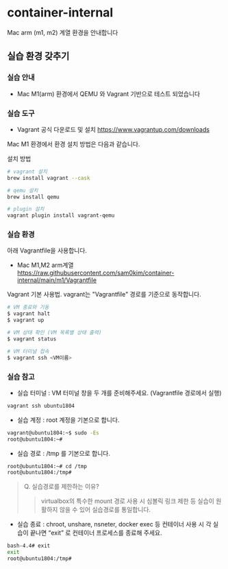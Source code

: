 # container-internal
Mac arm (m1, m2) 계열 환경을 안내합니다

## 실습 환경 갖추기
### 실습 안내
- Mac M1(arm) 환경에서 QEMU 와 Vagrant 기반으로 테스트 되었습니다

### 실습 도구 
- Vagrant 공식 다운로드 및 설치 https://www.vagrantup.com/downloads

Mac M1 환경에서 환경 설치 방법은 다음과 같습니다.

설치 방법
```bash
# vagrant 설치
brew install vagrant --cask

# qemu 설치
brew install qemu

# plugin 설치
vagrant plugin install vagrant-qemu
```

### 실습 환경
아래 Vagrantfile을 사용합니다.
- Mac M1,M2 arm계열 https://raw.githubusercontent.com/sam0kim/container-internal/main/m1/Vagrantfile

Vagrant 기본 사용법. vagrant는 "Vagrantfile" 경로를 기준으로 동작합니다.
```bash
# VM 종료와 기동
$ vagrant halt
$ vagrant up

# VM 상태 확인 (VM 목록별 상태 출력)
$ vagrant status

# VM 터미널 접속
$ vagrant ssh <VM이름>
```

### 실습 참고
- 실습 터미널 : VM 터미널 창을 두 개를 준비해주세요. (Vagrantfile 경로에서 실행)
```bash
vagrant ssh ubuntu1804
```
- 실습 계정 : root 계정을 기본으로 합니다.
```bash
vagrant@ubuntu1804:~$ sudo -Es
root@ubuntu1804:~#
```
- 실습 경로 : /tmp 를 기본으로 합니다.
```bash
root@ubuntu1804:~# cd /tmp
root@ubuntu1804:/tmp#
```
> Q. 실습경로를 제한하는 이유? 
> > virtualbox의 특수한 mount 경로 사용 시 심볼릭 링크 제한 등 실습이 원활하지 않을 수 있어 실습경로를 통일합니다.
- 실습 종료 : chroot, unshare, nsneter, docker exec 등 컨테이너 사용 시 각 실습이 끝나면 “exit” 로 컨테이너 프로세스를 종료해 주세요.
```bash
bash-4.4# exit
exit
root@ubuntu1804:/tmp#
```
